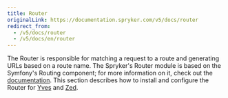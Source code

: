 ```yaml
---
title: Router
originalLink: https://documentation.spryker.com/v5/docs/router
redirect_from:
  - /v5/docs/router
  - /v5/docs/en/router
---
```


The Router is responsible for matching a request to a route and generating URLs based on a route name. The Spryker's Router module is based on the Symfony's Routing component; for more information on it, check out the [documentation](https://symfony.com/doc/current/routing.html). This section describes how to install and configure the Router for [Yves](https://documentation.spryker.com/docs/en/router-yves-201907) and [Zed](https://documentation.spryker.com/docs/en/router-zed-201907).
